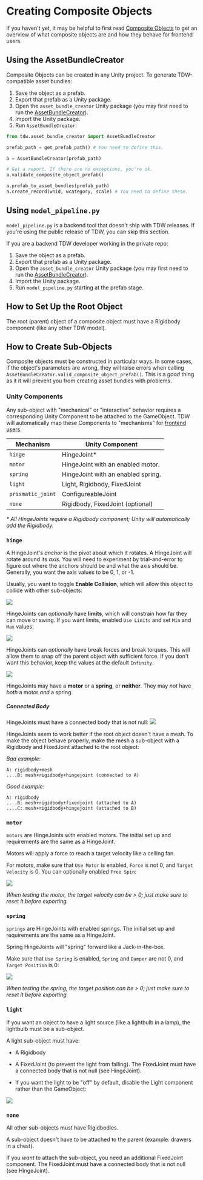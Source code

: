 # Creating Composite Objects

If you haven't yet, it may be helpful to first read [Composite Objects](composite_objects.md) to get an overview of what composite objects are and how they behave for frontend users.

## Using the AssetBundleCreator

Composite Objects can be created in any Unity project. To generate TDW-compatible asset bundles:

1. Save the object as a prefab.
2. Export that prefab as a Unity package.
3. Open the `asset_bundle_creator` Unity package (you may first need to run the [AssetBundleCreator](../misc_frontend/add_local_object.md)).
4. Import the Unity package.
5. Run `AssetBundleCreator`: 

```python 
from tdw.asset_bundle_creator import AssetBundleCreator

prefab_path = get_prefab_path() # You need to define this.

a = AssetBundleCreator(prefab_path)

# Get a report. If there are no exceptions, you're ok.
a.validate_composite_object_prefab()

a.prefab_to_asset_bundles(prefab_path)
a.create_record(wnid, wcategory, scale) # You need to define these.
```

## Using `model_pipeline.py`

`model_pipeline.py` is a backend tool that doesn't ship with TDW releases. If you're using the public release of TDW, you can skip this section. 

If you are a backend TDW developer working in the private repo:

1. Save the object as a prefab.
2. Export that prefab as a Unity package.
3. Open the `asset_bundle_creator` Unity package (you may first need to run the [AssetBundleCreator](../misc_frontend/add_local_object.md)).
4. Import the Unity package.
5. Run `model_pipeline.py` starting at the prefab stage.

## How to Set Up the Root Object

The root (parent) object of a composite object must have a Rigidbody component (like any other TDW model).

## How to Create Sub-Objects

Composite objects must be constructed in particular ways. In some cases, if the object's parameters are wrong, they will raise errors when calling `AssetBundleCreator.valid_composite_object_prefab()`. This is a _good_ thing as it it will prevent you from creating asset bundles with problems.

### Unity Components

Any sub-object with "mechanical" or "interactive" behavior requires a corresponding Unity Component to be attached to the GameObject. TDW will automatically map these Components to "mechanisms" for [frontend users](composite_objects.md).

| Mechanism         | Unity Component                    |
| ----------------- | ---------------------------------- |
| `hinge`           | HingeJoint*                        |
| `motor`           | HingeJoint with an enabled motor.  |
| `spring`          | HingeJoint with an enabled spring. |
| `light`           | Light, Rigidbody, FixedJoint       |
| `prismatic_joint` | ConfigureableJoint                 |
| `none`            | Rigidbody, FixedJoint (optional)   |

_* All HingeJoints require a Rigidbody component; Unity will automatically add the Rigidbody._

### `hinge`

A HingeJoint's _anchor_ is the pivot about which it rotates. A HingeJoint will rotate around its _axis_. You will need to experiment by trial-and-error to figure out where the anchors should be and what the axis should be. Generally, you want the axis values to be 0, 1, or -1.

Usually, you want to toggle  **Enable Collision**, which will allow this object to collide with other sub-objects:

![](../images/composite_objects/enable_collision.png)

HingeJoints can _optionally_  have **limits**, which will constrain how far they can move or swing. If you want limits, enabled `Use Limits` and set `Min` and `Max` values:

![](../images/composite_objects/limits.png)

HingeJoints can _optionally_ have break forces and break torques. This will allow them to snap off the parent object with sufficient force. If you don't want this behavior, keep the values at the default `Infinity`.

![](../images/composite_objects/break_force.png)

HingeJoints may have a **motor** or a **spring**, or **neither**. They may _not_ have _both_ a motor _and_ a spring.

#####  Connected Body

HingeJoints must have a connected body that is not null:
![](../images/composite_objects/connected_body.png)

HingeJoints seem to work better if the root object doesn't have a mesh. To make the object behave properly, make the mesh a sub-object with a Rigidbody and FixedJoint attached to the root object:

_Bad example:_

```
A: rigidbody+mesh
....B: mesh+rigidbody+hingejoint (connected to A)
```
_Good example:_

```
A: rigidbody
....B: mesh+rigidbody+fixedjoint (attached to A)
....C: mesh+rigidbody+hingejoint (attached to B)

```

### `motor`

`motors` are HingeJoints with enabled motors. The initial set up and requirements are the same as a HingeJoint.

Motors will apply a force to reach a target velocity like a ceiling fan.

For motors, make sure that `Use Motor` is enabled, `Force` is not 0, and `Target Velocity` is 0. You can optionally enabled `Free Spin`:

![](../images/composite_objects/motor.png)

_When testing the motor, the target velocity can be > 0; just make sure to reset it before exporting._

### `spring`

`springs` are HingeJoints with enabled springs. The initial set up and requirements are the same as a HingeJoint.

Spring HingeJoints will "spring" forward like a Jack-in-the-box.

Make sure that `Use Spring` is enabled, `Spring` and `Damper` are not 0, and `Target Position` is 0:

![](../images/composite_objects/spring.png)

_When testing the spring, the target position can be > 0; just make sure to reset it before exporting._

### `light`

If you want an object to have a light source (like a lightbulb in a lamp), the lightbulb must be a sub-object.

A light sub-object must have:

- A Rigidbody

- A FixedJoint (to prevent the light from falling). The FixedJoint must have a connected body that is not null (see HingeJoint).
- If you want the light to be "off" by default, disable the Light component rather than the GameObject:

![](../images/composite_objects/off_light.png)

### `none`

All other sub-objects must have Rigidbodies.

A sub-object doesn't have to be attached to the parent (example: drawers in a chest).

If you _want_ to attach the sub-object, you need an additional FixedJoint component. The FixedJoint must have a connected body that is not null (see HingeJoint).